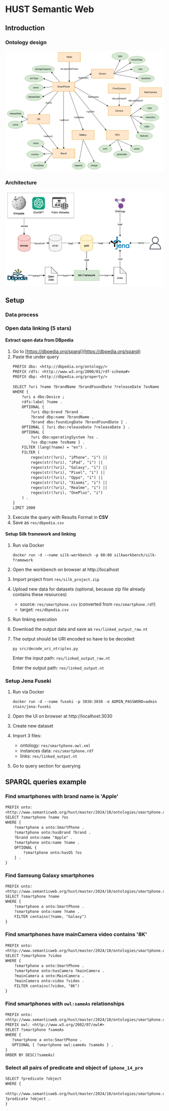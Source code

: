 # HUST Semantic Web

## Introduction

### Ontology design

![](./docs/ontology.drawio.svg)

### Architecture

![](./docs/arch.drawio.png)

## Setup

### Data process

### Open data linking (5 stars)

#### Extract open data from DBpedia

1. Go to [https://dbpedia.org/sparql](https://dbpedia.org/sparql)
2. Paste the under query
    ```sparql
    PREFIX dbo: <http://dbpedia.org/ontology/>
    PREFIX rdfs: <http://www.w3.org/2000/01/rdf-schema#>
    PREFIX dbp: <http://dbpedia.org/property/>

    SELECT ?uri ?name ?brandName ?brandFoundDate ?releaseDate ?osName
    WHERE {
        ?uri a dbo:Device ;
        rdfs:label ?name .
        OPTIONAL {
            ?uri dbp:brand ?brand .
            ?brand dbp:name ?brandName .
            ?brand dbo:foundingDate ?brandFoundDate } .
        OPTIONAL { ?uri dbo:releaseDate ?releaseDate } .
        OPTIONAL {
            ?uri dbo:operatingSystem ?os .
            ?os dbp:name ?osName } .
        FILTER (lang(?name) = "en") .
        FILTER (
            regex(str(?uri), "iPhone", "i") || 
            regex(str(?uri), "iPad", "i") || 
            regex(str(?uri), "Galaxy", "i") || 
            regex(str(?uri), "Pixel", "i") ||
            regex(str(?uri), "Oppo", "i") || 
            regex(str(?uri), "Xiaomi", "i") ||
            regex(str(?uri), "Realme", "i") ||
            regex(str(?uri), "OnePlus", "i")
        ) .
    }
    LIMIT 2000
    ```
3. Execute the query with Results Format in **CSV**
4. Save as ```res/dbpedia.csv```

#### Setup Silk framework and linking

1. Run via Docker
   ```shell
   docker run -d --name silk-workbench -p 80:80 silkworkbench/silk-framework
   ```
2. Open the workbench on browser at http://localhost
3. Import project from ```res/silk_project.zip```
4. Upload new data for datasets (optional, because zip file already contains these resources)
    - source: ```res/smartphone.csv``` (converted from ```res/smartphone.rdf```)
    - target: ```res/dbpedia.csv```
5. Run linking execution
6. Download the output data and save as ```res/linked_output_raw.nt```
7. The output should be URI encoded so have to be decoded:
   ```shell
   py src/decode_uri_ntriples.py
   ```
   Enter the input path: ```res/linked_output_raw.nt```

   Enter the output path: ```res/linked_output.nt```

### Setup Jena Fuseki

1. Run via Docker
   ```shell
   docker run -d --name fuseki -p 3030:3030 -e ADMIN_PASSWORD=admin stain/jena-fuseki
   ```
2. Open the UI on browser at http://localhost:3030
3. Create new dataset
4. Import 3 files:
    - ontology: ```res/smartphone.owl.xml```
    - instances data: ```res/smartphone.rdf```
    - links: ```res/linked_output.nt```

5. Go to query section for querying

## SPARQL queries example

### Find smartphones with brand name is 'Apple'

```sparql
PREFIX onto: <http://www.semanticweb.org/hust/master/2024/10/ontologies/smartphone.owl#>
SELECT ?smartphone ?name ?os
WHERE {
    ?smartphone a onto:SmartPhone .
    ?smartphone onto:hasBrand ?brand .
    ?brand onto:name "Apple" .
    ?smartphone onto:name ?name .
    OPTIONAL {
        ?smartphone onto:hasOS ?os
    } .
}
```

### Find Samsung Galaxy smartphones

```sparql
PREFIX onto: <http://www.semanticweb.org/hust/master/2024/10/ontologies/smartphone.owl#>
SELECT ?smartphone ?name
WHERE {
    ?smartphone a onto:SmartPhone .
    ?smartphone onto:name ?name .
    FILTER contains(?name, "Galaxy")
}
```

### Find smartphones have mainCamera video contains '8K'

```sparql
PREFIX onto: <http://www.semanticweb.org/hust/master/2024/10/ontologies/smartphone.owl#>
SELECT ?smartphone ?video
WHERE {
    ?smartphone a onto:SmartPhone .
    ?smartphone onto:hasCamera ?mainCamera .
    ?mainCamera a onto:MainCamera .
    ?mainCamera onto:video ?video .
    FILTER contains(?video, "8K")
}
```

### Find smartphones with ```owl:sameAs``` relationships

```sparql
PREFIX onto: <http://www.semanticweb.org/hust/master/2024/10/ontologies/smartphone.owl#>
PREFIX owl: <http://www.w3.org/2002/07/owl#>
SELECT ?smartphone ?sameAs
WHERE {
   ?smartphone a onto:SmartPhone .
   OPTIONAL { ?smartphone owl:sameAs ?sameAs } .
}
ORDER BY DESC(?sameAs)
```

### Select all pairs of predicate and object of ```iphone_14_pro```

```sparql
SELECT ?predicate ?object
WHERE {
  <http://www.semanticweb.org/hust/master/2024/10/ontologies/smartphone.owl#iphone_14_pro> ?predicate ?object .
}
```